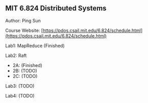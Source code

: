 ## MIT 6.824 Distributed Systems
Author: Ping Sun

Course Website: [https://pdos.csail.mit.edu/6.824/schedule.html](https://pdos.csail.mit.edu/6.824/schedule.html)

Lab1: MapReduce (Finished)

Lab2: Raft
* 2A: (Finished)
* 2B: (TODO)
* 2C: (TODO)
	
Lab3: (TODO)

Lab4: (TODO)